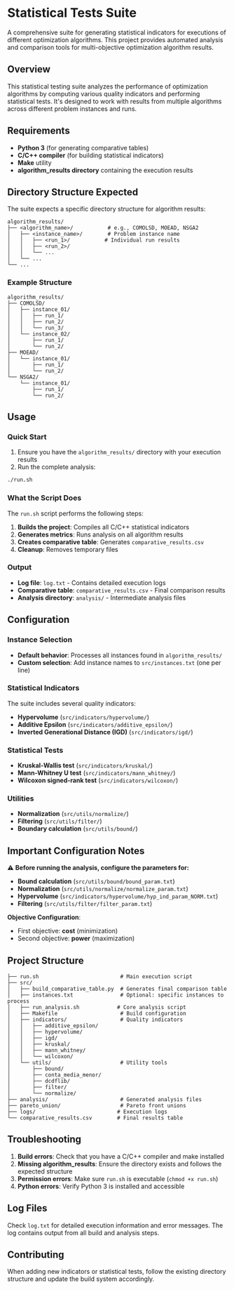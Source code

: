 # Statistical Tests Suite

A comprehensive suite for generating statistical indicators for executions of different optimization algorithms. This project provides automated analysis and comparison tools for multi-objective optimization algorithm results.

## Overview

This statistical testing suite analyzes the performance of optimization algorithms by computing various quality indicators and performing statistical tests. It's designed to work with results from multiple algorithms across different problem instances and runs.

## Requirements

- **Python 3** (for generating comparative tables)
- **C/C++ compiler** (for building statistical indicators)
- **Make** utility
- **algorithm_results directory** containing the execution results

## Directory Structure Expected

The suite expects a specific directory structure for algorithm results:

```
algorithm_results/
├── <algorithm_name>/           # e.g., COMOLSD, MOEAD, NSGA2
│   ├── <instance_name>/        # Problem instance name
│   │   ├── <run_1>/           # Individual run results
│   │   ├── <run_2>/
│   │   └── ...
│   └── ...
└── ...
```

### Example Structure
```
algorithm_results/
├── COMOLSD/
│   ├── instance_01/
│   │   ├── run_1/
│   │   ├── run_2/
│   │   └── run_3/
│   └── instance_02/
│       ├── run_1/
│       └── run_2/
├── MOEAD/
│   └── instance_01/
│       ├── run_1/
│       └── run_2/
└── NSGA2/
    └── instance_01/
        ├── run_1/
        └── run_2/
```

## Usage

### Quick Start

1. Ensure you have the `algorithm_results/` directory with your execution results
2. Run the complete analysis:

```bash
./run.sh
```

### What the Script Does

The `run.sh` script performs the following steps:

1. **Builds the project**: Compiles all C/C++ statistical indicators
2. **Generates metrics**: Runs analysis on all algorithm results
3. **Creates comparative table**: Generates `comparative_results.csv`
4. **Cleanup**: Removes temporary files

### Output

- **Log file**: `log.txt` - Contains detailed execution logs
- **Comparative table**: `comparative_results.csv` - Final comparison results
- **Analysis directory**: `analysis/` - Intermediate analysis files

## Configuration

### Instance Selection

- **Default behavior**: Processes all instances found in `algorithm_results/`
- **Custom selection**: Add instance names to `src/instances.txt` (one per line)

### Statistical Indicators

The suite includes several quality indicators:

- **Hypervolume** (`src/indicators/hypervolume/`)
- **Additive Epsilon** (`src/indicators/additive_epsilon/`)
- **Inverted Generational Distance (IGD)** (`src/indicators/igd/`)

### Statistical Tests

- **Kruskal-Wallis test** (`src/indicators/kruskal/`)
- **Mann-Whitney U test** (`src/indicators/mann_whitney/`)
- **Wilcoxon signed-rank test** (`src/indicators/wilcoxon/`)

### Utilities

- **Normalization** (`src/utils/normalize/`)
- **Filtering** (`src/utils/filter/`)
- **Boundary calculation** (`src/utils/bound/`)

## Important Configuration Notes

⚠️ **Before running the analysis, configure the parameters for:**
- **Bound calculation** (`src/utils/bound/bound_param.txt`)
- **Normalization** (`src/utils/normalize/normalize_param.txt`)
- **Hypervolume** (`src/indicators/hypervolume/hyp_ind_param_NORM.txt`)
- **Filtering** (`src/utils/filter/filter_param.txt`)

**Objective Configuration**: 
- First objective: **cost** (minimization)
- Second objective: **power** (maximization)

## Project Structure

```
├── run.sh                          # Main execution script
├── src/
│   ├── build_comparative_table.py  # Generates final comparison table
│   ├── instances.txt               # Optional: specific instances to process
│   ├── run_analysis.sh            # Core analysis script
│   ├── Makefile                    # Build configuration
│   ├── indicators/                 # Quality indicators
│   │   ├── additive_epsilon/
│   │   ├── hypervolume/
│   │   ├── igd/
│   │   ├── kruskal/
│   │   ├── mann_whitney/
│   │   └── wilcoxon/
│   └── utils/                      # Utility tools
│       ├── bound/
│       ├── conta_media_menor/
│       ├── dcdflib/
│       ├── filter/
│       └── normalize/
├── analysis/                       # Generated analysis files
├── pareto_union/                   # Pareto front unions
├── logs/                          # Execution logs
└── comparative_results.csv        # Final results table
```

## Troubleshooting

1. **Build errors**: Check that you have a C/C++ compiler and make installed
2. **Missing algorithm_results**: Ensure the directory exists and follows the expected structure
3. **Permission errors**: Make sure `run.sh` is executable (`chmod +x run.sh`)
4. **Python errors**: Verify Python 3 is installed and accessible

## Log Files

Check `log.txt` for detailed execution information and error messages. The log contains output from all build and analysis steps.

## Contributing

When adding new indicators or statistical tests, follow the existing directory structure and update the build system accordingly.